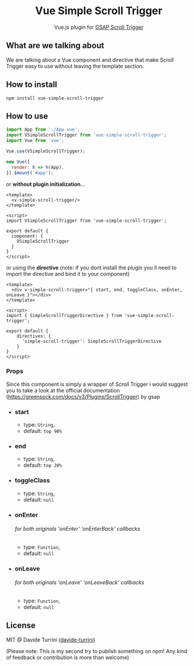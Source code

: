 <h1 align="center">Vue Simple Scroll Trigger</h1>
<p align="center">Vue.js plugin for <a href="https://greensock.com/scrolltrigger/">GSAP Scroll Trigger</a></p>

## What are we talking about

We are talking about a Vue component and directive that make Scroll Trigger easy to use without leaving the template section.
## How to install

```
npm install vue-simple-scroll-trigger
```

## How to use

```js
import App from './App.vue';
import VSimpleScrollTrigger from 'vue-simple-scroll-trigger';
import Vue from 'vue';

Vue.use(VSimpleScrollTrigger);

new Vue({
  render: h => h(App),
}).$mount('#app');
```

or <b>without plugin initialization</b>... 

```vue
<template>
  <v-simple-scroll-trigger/>
</template>

<script>
import VSimpleScrollTrigger from 'vue-simple-scroll-trigger';

export default { 
  component: {
    VSimpleScrollTrigger
  }
}
</script>
```

or using the <b>directive</b> 
(note: if you dont install the plugin you ll need to import the directive and bind it to your component)

```vue
<template>
  <div v-simple-scroll-trigger="{ start, end, toggleClass, onEnter, onLeave }"></div>
</template>

<script>
import { SimpleScrollTriggerDirective } from 'vue-simple-scroll-trigger';

export default { 
    directives: {
      'simple-scroll-trigger': SimpleScrollTriggerDirective
    }
}
</script>

```


### Props
Since this component is simply a wrapper of Scroll Trigger i would suggest you to take a look at the official documentation (https://greensock.com/docs/v3/Plugins/ScrollTrigger) by gsap 


- ### start
  -  type: `String`, 
  -  default: `top 90%`
- ### end
  -  type: `String`, 
  -  default: `top 20%`
- ### toggleClass
  -  type: `String`, 
  -  default: `null`
- ### onEnter <h6>for both originals 'onEnter' 'onEnterBack' callbacks </h6>
  -  type: `Function`, 
  -  default: `null`
- ### onLeave <h6>for both originals 'onLeave' 'onLeaveBack' callbacks </h6>
  -  type: `Function`, 
  -  default: `null`
  
 
## License

MIT @ Davide Turrini [(davide-turrini)](https://github.com/davide-turrini)

(Please note: This is my second try to publish something on npm! Any kind of feedback or contribution is more than welcome)
